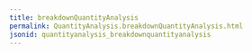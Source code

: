 ```yaml
---
title: breakdownQuantityAnalysis
permalink: QuantityAnalysis.breakdownQuantityAnalysis.html
jsonid: quantityanalysis_breakdownquantityanalysis
---
```

